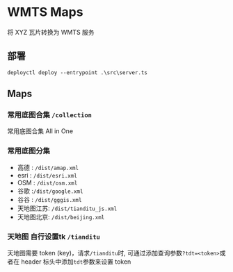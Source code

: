 # WMTS Maps

将 XYZ 瓦片转换为 WMTS 服务

## 部署

```
deployctl deploy --entrypoint .\src\server.ts
```

## Maps

### 常用底图合集 `/collection`

常用底图合集 All in One

### 常用底图分集

- 高德 : `/dist/amap.xml`
- esri : `/dist/esri.xml`
- OSM : `/dist/osm.xml`
- 谷歌 :`/dist/google.xml`
- 谷谷 : `/dist/gggis.xml`
- 天地图江苏: `/dist/tianditu_js.xml`
- 天地图北京: `/dist/beijing.xml`

### 天地图 自行设置tk `/tianditu`

天地图需要 token (key)，请求`/tianditu`时,
可通过添加查询参数`?tdt=<token>`或者在 header 标头中添加`tdt`参数来设置 token
